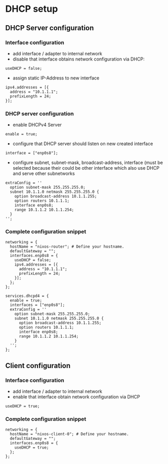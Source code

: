 # DHCP setup

## DHCP Server configuration
### Interface configuration
- add interface / adapter to internal network
- disable that interface obtains network configuration via DHCP:
```
useDHCP = false;
```
- assign static IP-Address to new interface
```
ipv4.addresses = [{
  address = "10.1.1.1";
  prefixLength = 24;
}];
```

### DHCP server configuration
- enable DHCPv4 Server
```
enable = true;
```
- configure that DHCP server should listen on new created interface
```
interface = ["enp0s8"];
```
- configure subnet, subnet-mask, broadcast-address, interface (must be selected because their could be other interface which also use DHCP and serve other subnetworks
```
extraConfig = ''
  option subnet-mask 255.255.255.0;
  subnet 10.1.1.0 netmask 255.255.255.0 {
    option broadcast-address 10.1.1.255;
    option routers 10.1.1.1;
    interface enp0s8;
    range 10.1.1.2 10.1.1.254;
  }
'';
```

### Complete configuration snippet
```
networking = {
  hostName = "nixos-router"; # Define your hostname.
  defaultGateway = "";
  interfaces.enp0s8 = {
    useDHCP = false;
    ipv4.addresses = [{
      address = "10.1.1.1";
      prefixLength = 24;
    }];
  };
};
  
services.dhcpd4 = {
  enable = true;
  interfaces = ["enp0s8"];
  extraConfig = ''
    option subnet-mask 255.255.255.0;
    subnet 10.1.1.0 netmask 255.255.255.0 {
      option broadcast-address 10.1.1.255;
      option routers 10.1.1.1;
      interface enp0s8;
      range 10.1.1.2 10.1.1.254;
    }
  '';
};

```

## Client configuration
### Interface configuration
- add interface / adapter to internal network
- enable that interface obtain network configuration via DHCP
``` 
useDHCP = true;
```
### Complete configuration snippet
```
networking = {
  hostName = "nixos-client-0"; # Define your hostname.
  defaultGateway = "";
  interfaces.enp0s8 = {
    useDHCP = true;
  };
};
```






